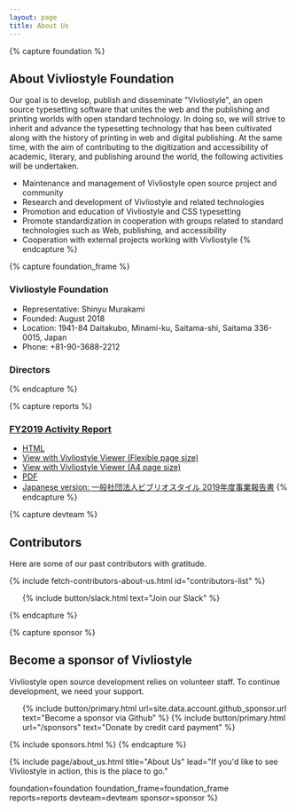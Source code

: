 ```yaml
---
layout: page
title: About Us
---
```



{% capture foundation %}
## About Vivliostyle Foundation

Our goal is to develop, publish and disseminate "Vivliostyle", an open source typesetting software that unites the web and the publishing and printing worlds with open standard technology. In doing so, we will strive to inherit and advance the typesetting technology that has been cultivated along with the history of printing in web and digital publishing. At the same time, with the aim of contributing to the digitization and accessibility of academic, literary, and publishing around the world, the following activities will be undertaken.

- Maintenance and management of Vivliostyle open source project and community
- Research and development of Vivliostyle and related technologies
- Promotion and education of Vivliostyle and CSS typesetting
- Promote standardization in cooperation with groups related to standard technologies such as Web, publishing, and accessibility
- Cooperation with external projects working with Vivliostyle
{% endcapture %}


{% capture foundation_frame %}
### Vivliostyle Foundation

- Representative: Shinyu Murakami
- Founded: August 2018
- Location: 1941-84 Daitakubo, Minami-ku, Saitama-shi, Saitama 336-0015, Japan
- Phone: +81-90-3688-2212

### Directors
{% endcapture %}


{% capture reports %}
### [FY2019 Activity Report](https://github.com/vivliostyle/vivliostyle_doc/tree/gh-pages/en/reports/vivliostyle-report-2019)
- [HTML](https://vivliostyle.github.io/vivliostyle_doc/en/reports/vivliostyle-report-2019/vf2019report.html)
- [View with Vivliostyle Viewer (Flexible page size)](https://vivliostyle.org/viewer/#src=https://vivliostyle.github.io/vivliostyle_doc/en/reports/vivliostyle-report-2019/vf2019report.html&bookMode=true)
- [View with Vivliostyle Viewer (A4 page size)](https://vivliostyle.org/viewer/#src=https://vivliostyle.github.io/vivliostyle_doc/en/reports/vivliostyle-report-2019/vf2019report.html&bookMode=true&userStyle=data:,/*%3Cviewer%3E*/%0A@page%20%7B%20size:%20A4;%20%7D%0A/*%3C/viewer%3E*/)
- [PDF](https://vivliostyle.github.io/vivliostyle_doc/en/reports/vivliostyle-report-2019/vf2019report-en.pdf)
- [Japanese version: 一般社団法人ビブリオスタイル 2019年度事業報告書](https://github.com/vivliostyle/vivliostyle_doc/tree/gh-pages/ja/reports/vivliostyle-report-2019/)
{% endcapture %}


{% capture devteam %}
## Contributors

Here are some of our past contributors with gratitude.

<ul class="list--small" id="contributors-list"></ul>
{% include fetch-contributors-about-us.html id="contributors-list" %}

<ol class="list--medium">
  {% include button/slack.html text="Join our Slack" %}
</ol>
{% endcapture %}


{% capture sponsor %}
## Become a sponsor of Vivliostyle

Vivliostyle open source development relies on volunteer staff. To continue development, we need your support.

<ol class="list--medium">
  {% include button/primary.html url=site.data.account.github_sponsor.url text="Become a sponsor via Github" %}
  {% include button/primary.html url="/sponsors" text="Donate by credit card payment" %}
</ol>

{% include sponsors.html %}
{% endcapture %}


{% include page/about_us.html
  title="About Us"
  lead="If you'd like to see Vivliostyle in action, this is the place to go."

  foundation=foundation
  foundation_frame=foundation_frame
  reports=reports
  devteam=devteam
  sponsor=sponsor
%}
